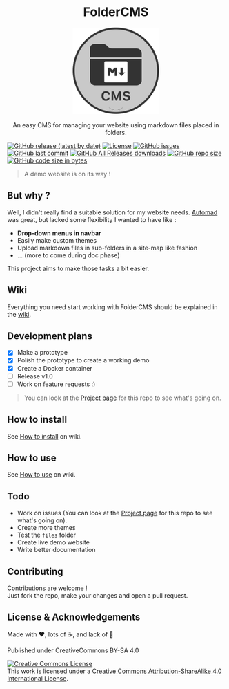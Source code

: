 <h1 align="center">FolderCMS</h1>

<p align="center">
	<img width="200" height="200" margin-right="100%" src="https://raw.githubusercontent.com/fred-corp/folderCMS/main/website-examples/Demo/images/favicon.ico">
</p>

<p align="center">An easy CMS for managing your website using markdown files placed in folders.</p>
<p align="center">

[![GitHub release (latest by date)](https://img.shields.io/github/v/release/fred-corp/folderCMS)](https://github.com/fred-corp/folderCMS/releases)
[![License](https://img.shields.io/github/license/fred-corp/folderCMS)](https://github.com/fred-corp/folderCMS/blob/main/LICENCE)
[![GitHub issues](https://img.shields.io/github/issues/fred-corp/folderCMS)](https://github.com/fred-corp/folderCMS/issues)
[![GitHub last commit](https://img.shields.io/github/last-commit/fred-corp/folderCMS)](https://github.com/fred-corp/folderCMS/commits/main)
[![GitHub All Releases downloads](https://img.shields.io/github/downloads/fred-corp/folderCMS/total)](https://github.com/fred-corp/folderCMS/releases)
[![GitHub repo size](https://img.shields.io/github/repo-size/fred-corp/folderCMS)](https://github.com/fred-corp/folderCMS)
[![GitHub code size in bytes](https://img.shields.io/github/languages/code-size/fred-corp/folderCMS)](https://github.com/fred-corp/folderCMS)

> A demo website is on its way !

## But why ?

Well, I didn't really find a suitable solution for my website needs. [Automad](https://automad.org) was great, but lacked some flexibility I wanted to have like :

* **Drop-down menus in navbar**  
* Easily make custom themes  
* Upload markdown files in sub-folders in a site-map like fashion
* ... (more to come during doc phase)

This project aims to make those tasks a bit easier.

## Wiki

Everything you need start working with FolderCMS should be explained in the [wiki](https://github.com/fred-corp/folderCMS/wiki).

## Development plans

* [x] Make a prototype
* [x] Polish the prototype to create a working demo
* [x] Create a Docker container
* [ ] Release v1.0
* [ ] Work on feature requests :)

> You can look at the [Project page](https://github.com/users/fred-corp/projects/1/views/4) for this repo to see what's going on. 

## How to install

See [How to install](https://github.com/fred-corp/folderCMS/wiki/How-to-install) on wiki.

## How to use

See [How to use](https://github.com/fred-corp/folderCMS/wiki/How-to-use) on wiki.

## Todo

* Work on issues (You can look at the [Project page](https://github.com/users/fred-corp/projects/1/views/4) for this repo to see what's going on).  
* Create more themes
* Test the ```files``` folder
* Create live demo website  
* Write better documentation  

## Contributing

Contributions are welcome !  
Just fork the repo, make your changes and open a pull request.

## License & Acknowledgements

Made with ❤️, lots of ☕️, and lack of 🛌

Published under CreativeCommons BY-SA 4.0

[![Creative Commons License](https://i.creativecommons.org/l/by-sa/4.0/88x31.png)](http://creativecommons.org/licenses/by-sa/4.0/)  
This work is licensed under a [Creative Commons Attribution-ShareAlike 4.0 International License](https://creativecommons.org/licenses/by-sa/4.0/).
